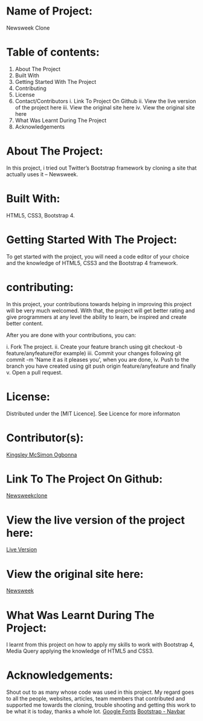 

# Name of Project: 

Newsweek Clone

# Table of contents:

1. About The Project
2. Built With
3. Getting Started With The Project
4. Contributing
5. License
6. Contact/Contributors
  i. Link To Project On Github
  ii. View the live version of the project here
  iii. View the original site here
  iv. View the original site here
7. What Was Learnt During The Project  
8. Acknowledgements

# About The Project:

In this project, i tried out Twitter’s Bootstrap framework by cloning a site that actually uses it – Newsweek.

# Built With:

HTML5, CSS3, Bootstrap 4.

# Getting Started With The Project:

To get started with the project, you will need a code editor of your choice and the knowledge of HTML5, CSS3 and the Bootstrap 4 framework.

# contributing:

In this project, your contributions towards helping in improving this project will be very much welcomed. With that, the project will get better rating and give programmers at any level the ability to learn, be inspired and create better content.

After you are done with your contributions, you can: 

i.   Fork The project.
ii.  Create your feature branch using git checkout -b feature/anyfeature(for example)
iii. Commit your changes following git commit -m 'Name it as it pleases you', when you are done,
iv.  Push to the branch you have created using git push origin feature/anyfeature and finally
v.   Open a pull request.

# License:

Distributed under the [MIT Licence].  See Licence for more informaton

# Contributor(s):

[Kingsley McSimon Ogbonna](https://github.com/KingsleyMcSimon)

# Link To The Project On Github:

[Newsweekclone](https://github.com/KingsleyMcSimon/Newsweek-Clone)

# View the live version of the project here:

[Live Version](https://raw.githack.com/KingsleyMcSimon/Newsweek-Clone/master/index.html)

# View the original site here:

[Newsweek](www.newsweek.com)

# What Was Learnt During The Project:

I learnt from this project on how to apply my skills to work with Bootstrap 4, Media Query applying the knowledge of HTML5 and CSS3.

# Acknowledgements:

Shout out to as many whose code was used in this project.
My regard goes to all the people, websites, articles, team members that contributed and supported me towards the cloning, trouble shooting and getting this work to be what it is today, thanks a whole lot.
[Google Fonts](https://fonts.google.com/specimen/Roboto+Slab?query=roboto+slab&selection.family=Roboto+Slab:wght@700;800&sidebar.open)
[Bootstrap - Navbar](https://getbootstrap.com/docs/4.5/components/navbar/)